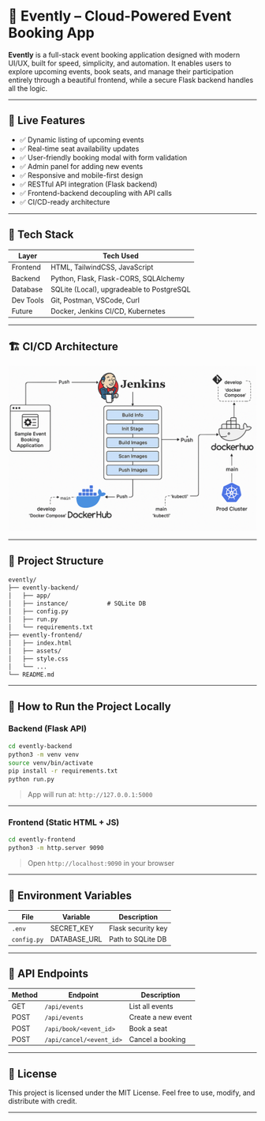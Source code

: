 # 🎫 Evently – Cloud-Powered Event Booking App

**Evently** is a full-stack event booking application designed with modern UI/UX, built for speed, simplicity, and automation. It enables users to explore upcoming events, book seats, and manage their participation entirely through a beautiful frontend, while a secure Flask backend handles all the logic.

---

## 🚀 Live Features

* ✅ Dynamic listing of upcoming events
* ✅ Real-time seat availability updates
* ✅ User-friendly booking modal with form validation
* ✅ Admin panel for adding new events
* ✅ Responsive and mobile-first design
* ✅ RESTful API integration (Flask backend)
* ✅ Frontend-backend decoupling with API calls
* ✅ CI/CD-ready architecture

---

## 🧱 Tech Stack

| Layer     | Tech Used                                 |
| --------- | ----------------------------------------- |
| Frontend  | HTML, TailwindCSS, JavaScript             |
| Backend   | Python, Flask, Flask-CORS, SQLAlchemy     |
| Database  | SQLite (Local), upgradeable to PostgreSQL |
| Dev Tools | Git, Postman, VSCode, Curl                |
| Future    | Docker, Jenkins CI/CD, Kubernetes         |

---

## 🏗️ CI/CD Architecture

![Evently CI/CD Architecture](Images/ci-cd-diagram.png)


---

## 📂 Project Structure

```
evently/
├── evently-backend/
│   ├── app/
│   ├── instance/           # SQLite DB
│   ├── config.py
│   ├── run.py
│   └── requirements.txt
├── evently-frontend/
│   ├── index.html
│   ├── assets/
│   ├── style.css
│   └── ...
└── README.md
```

---

## 💠 How to Run the Project Locally

### Backend (Flask API)

```bash
cd evently-backend
python3 -m venv venv
source venv/bin/activate
pip install -r requirements.txt
python run.py
```

> App will run at: `http://127.0.0.1:5000`

---

### Frontend (Static HTML + JS)

```bash
cd evently-frontend
python3 -m http.server 9090
```

> Open `http://localhost:9090` in your browser

---

## 🔐 Environment Variables

| File        | Variable      | Description        |
| ----------- | ------------- | ------------------ |
| `.env`      | SECRET\_KEY   | Flask security key |
| `config.py` | DATABASE\_URL | Path to SQLite DB  |

---

## 🧠 API Endpoints

| Method | Endpoint                 | Description        |
| ------ | ------------------------ | ------------------ |
| GET    | `/api/events`            | List all events    |
| POST   | `/api/events`            | Create a new event |
| POST   | `/api/book/<event_id>`   | Book a seat        |
| POST   | `/api/cancel/<event_id>` | Cancel a booking   |

---

## 📄 License

This project is licensed under the MIT License. Feel free to use, modify, and distribute with credit.

---

